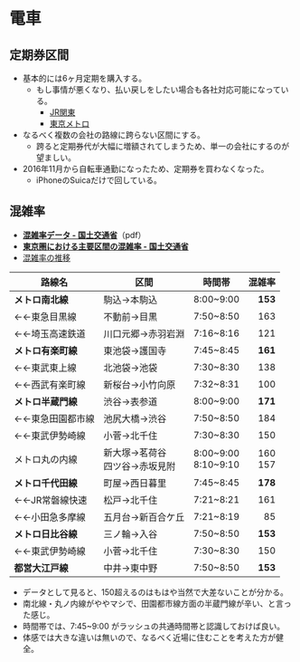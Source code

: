 電車
====

定期券区間
----

- 基本的には6ヶ月定期を購入する。
  - もし事情が悪くなり、払い戻しをしたい場合も各社対応可能になっている。
    - [JR関東](https://www.jreast.co.jp/kippu/22.html)
    - [東京メトロ](http://www.tokyometro.jp/ticket/types/pass/commuter/index.html)
- なるべく複数の会社の路線に跨らない区間にする。
  - 跨ると定期券代が大幅に増額されてしまうため、単一の会社にするのが望ましい。
- 2016年11月から自転車通勤になったため、定期券を買わなくなった。
  - iPhoneのSuicaだけで回している。

混雑率
----

- [**混雑率データ - 国土交通省**](http://www.mlit.go.jp/common/001139448.pdf)（pdf）
- [**東京圏における主要区間の混雑率 - 国土交通省**](http://www.mlit.go.jp/tetudo/toshitetu/03_03.html)
- [混雑率の推移](http://www.mlit.go.jp/tetudo/toshitetu/03_04.html)

|路線名|区間|時間帯|混雑率|
|---|---|---|---:|
|**メトロ南北線**|駒込→本駒込|8:00~9:00|**153**|
|←←東急目黒線|不動前→目黒|7:50~8:50|163|
|←←埼玉高速鉄道|川口元郷→赤羽岩淵|7:16~8:16|121|
|**メトロ有楽町線**|東池袋→護国寺|7:45~8:45|**161**|
|←←東武東上線|北池袋→池袋|7:30~8:30|138|
|←←西武有楽町線|新桜台→小竹向原|7:32~8:31|100|
|**メトロ半蔵門線**|渋谷→表参道|8:00~9:00|**171**|
|←←東急田園都市線|池尻大橋→渋谷|7:50~8:50|184|
|←←東武伊勢崎線|小菅→北千住|7:30~8:30|150|
|メトロ丸の内線|新大塚→茗荷谷<br>四ツ谷→赤坂見附|8:00~9:00<br>8:10~9:10|160<br>157|
|**メトロ千代田線**|町屋→西日暮里|7:45~8:45|**178**|
|←←JR常磐線快速|松戸→北千住|7:21~8:21|161|
|←←小田急多摩線|五月台→新百合ケ丘|7:21~8:19|85|
|**メトロ日比谷線**|三ノ輪→入谷|7:50~8:50|**153**|
|←←東武伊勢崎線|小菅→北千住|7:30~8:30|150|
|**都営大江戸線**|中井→東中野|7:50~8:50|**153**|

- データとして見ると、150超えるのはもはや当然で大差ないことが分かる。
- 南北線・丸ノ内線がややマシで、田園都市線方面の半蔵門線が辛い、と言った感じ。
- 時間帯では、7:45~9:00 がラッシュの共通時間帯と認識しておけば良い。
- 体感では大きな違いは無いので、なるべく近場に住むことを考えた方が健全。
